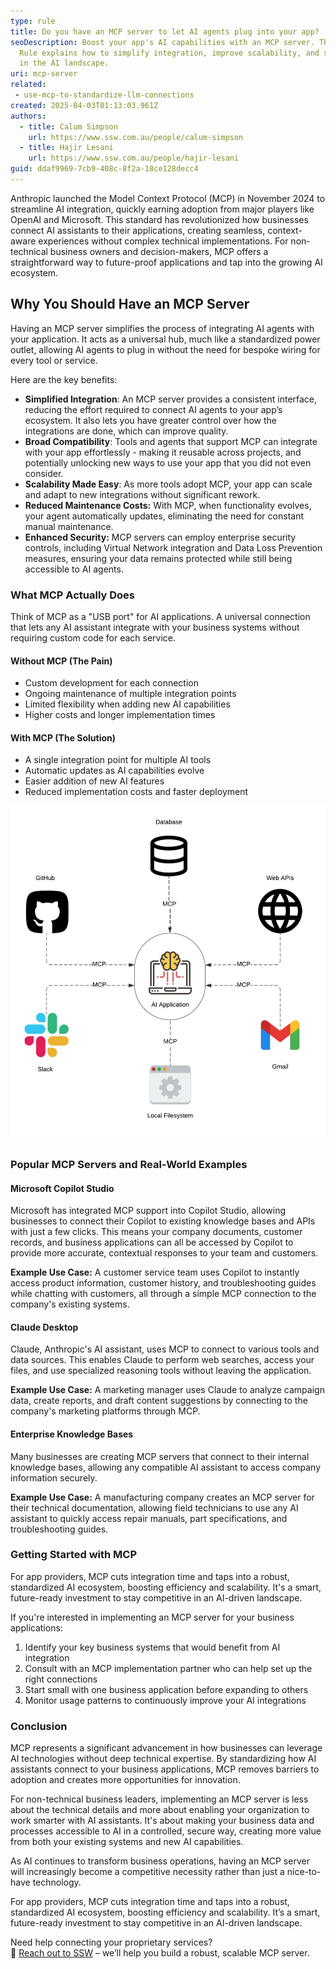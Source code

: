 ```yaml
---
type: rule
title: Do you have an MCP server to let AI agents plug into your app?
seoDescription: Boost your app's AI capabilities with an MCP server. This SSW
  Rule explains how to simplify integration, improve scalability, and stay ahead
  in the AI landscape.
uri: mcp-server
related: 
 - use-mcp-to-standardize-llm-connections
created: 2025-04-03T01:13:03.961Z
authors:
  - title: Calum Simpson
    url: https://www.ssw.com.au/people/calum-simpson
  - title: Hajir Lesani
    url: https://www.ssw.com.au/people/hajir-lesani
guid: ddaf9969-7cb9-408c-8f2a-18ce128decc4
---
```

Anthropic launched the Model Context Protocol (MCP) in November 2024 to streamline AI integration, quickly earning adoption from major players like OpenAI and Microsoft. This standard has revolutionized how businesses connect AI assistants to their applications, creating seamless, context-aware experiences without complex technical implementations. For non-technical business owners and decision-makers, MCP offers a straightforward way to future-proof applications and tap into the growing AI ecosystem.

<!--endintro-->

## Why You Should Have an MCP Server

Having an MCP server simplifies the process of integrating AI agents with your application. It acts as a universal hub, much like a standardized power outlet, allowing AI agents to plug in without the need for bespoke wiring for every tool or service.

Here are the key benefits:

* **Simplified Integration**: An MCP server provides a consistent interface, reducing the effort required to connect AI agents to your app’s ecosystem. It also lets you have greater control over how the integrations are done, which can improve quality.
* **Broad Compatibility**: Tools and agents that support MCP can integrate with your app effortlessly - making it reusable across projects, and potentially unlocking new ways to use your app that you did not even consider.
* **Scalability Made Easy**: As more tools adopt MCP, your app can scale and adapt to new integrations without significant rework.
* **Reduced Maintenance Costs:** With MCP, when functionality evolves, your agent automatically updates, eliminating the need for constant manual maintenance.
* **Enhanced Security:** MCP servers can employ enterprise security controls, including Virtual Network integration and Data Loss Prevention measures, ensuring your data remains protected while still being accessible to AI agents.

### **What MCP Actually Does**

Think of MCP as a "USB port" for AI applications. A universal connection that lets any AI assistant integrate with your business systems without requiring custom code for each service.

#### **Without MCP (The Pain)**

* Custom development for each connection
* Ongoing maintenance of multiple integration points
* Limited flexibility when adding new AI capabilities
* Higher costs and longer implementation times

#### **With MCP (The Solution)**

* A single integration point for multiple AI tools
* Automatic updates as AI capabilities evolve
* Easier addition of new AI features
* Reduced implementation costs and faster deployment

![Streamlined connections through an MCP server](with-mcp.png "Streamlined connections through an MCP server")

### Popular MCP Servers and Real-World Examples

#### **Microsoft Copilot Studio**

Microsoft has integrated MCP support into Copilot Studio, allowing businesses to connect their Copilot to existing knowledge bases and APIs with just a few clicks. This means your company documents, customer records, and business applications can all be accessed by Copilot to provide more accurate, contextual responses to your team and customers.

**Example Use Case:** A customer service team uses Copilot to instantly access product information, customer history, and troubleshooting guides while chatting with customers, all through a simple MCP connection to the company's existing systems.

#### **Claude Desktop**

Claude, Anthropic's AI assistant, uses MCP to connect to various tools and data sources. This enables Claude to perform web searches, access your files, and use specialized reasoning tools without leaving the application.

**Example Use Case:** A marketing manager uses Claude to analyze campaign data, create reports, and draft content suggestions by connecting to the company's marketing platforms through MCP.

#### Enterprise Knowledge Bases

Many businesses are creating MCP servers that connect to their internal knowledge bases, allowing any compatible AI assistant to access company information securely.

**Example Use Case:** A manufacturing company creates an MCP server for their technical documentation, allowing field technicians to use any AI assistant to quickly access repair manuals, part specifications, and troubleshooting guides.

### Getting Started with MCP

For app providers, MCP cuts integration time and taps into a robust, standardized AI ecosystem, boosting efficiency and scalability. It's a smart, future-ready investment to stay competitive in an AI-driven landscape.

If you're interested in implementing an MCP server for your business applications:

1. Identify your key business systems that would benefit from AI integration
2. Consult with an MCP implementation partner who can help set up the right connections
3. Start small with one business application before expanding to others
4. Monitor usage patterns to continuously improve your AI integrations

### Conclusion

MCP represents a significant advancement in how businesses can leverage AI technologies without deep technical expertise. By standardizing how AI assistants connect to your business applications, MCP removes barriers to adoption and creates more opportunities for innovation.

For non-technical business leaders, implementing an MCP server is less about the technical details and more about enabling your organization to work smarter with AI assistants. It's about making your business data and processes accessible to AI in a controlled, secure way, creating more value from both your existing systems and new AI capabilities.

As AI continues to transform business operations, having an MCP server will increasingly become a competitive necessity rather than just a nice-to-have technology.

For app providers, MCP cuts integration time and taps into a robust, standardized AI ecosystem, boosting efficiency and scalability. It’s a smart, future-ready investment to stay competitive in an AI-driven landscape.

Need help connecting your proprietary services?\
📩 [Reach out to SSW](https://www.ssw.com.au/contact-us) – we’ll help you build a robust, scalable MCP server.
